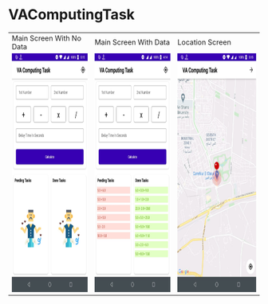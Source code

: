 # VAComputingTask

<table>
  <tr>
    <td>Main Screen With No Data</td>
     <td>Main Screen With Data</td>
     <td>Location Screen</td>
  </tr>
  <tr>
    <td><img src="screenshots/data_1.jpeg" width=270 height=480></td>
    <td><img src="screenshots/data_2.jpeg" width=270 height=480></td>
    <td><img src="screenshots/data_3.jpeg" width=270 height=480></td>
  </tr>
 </table>

